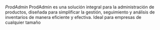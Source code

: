 *ProdAdmin*
ProdAdmin es una solución integral para la administración de productos, diseñada para simplificar la gestión, seguimiento y análisis de inventarios de manera eficiente y efectiva. Ideal para empresas de cualquier tamaño
